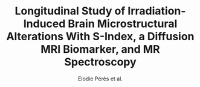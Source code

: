 ---
cat: ciel
subcat: neurophysics
bestof: false
author: Elodie Pérès et al.
title: Longitudinal Study of Irradiation-Induced Brain Microstructural Alterations With S-Index, a Diffusion MRI Biomarker, and MR Spectroscopy
journal: International Journal of Radiation Oncology, Biology, Physics
year: 2018
type: article
doi: 10.1016/j.ijrobp.2018.01.070
---